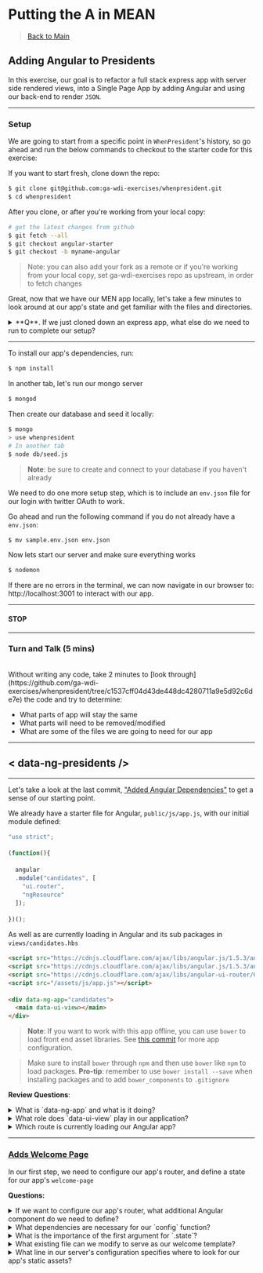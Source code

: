 # Putting the A in MEAN

> [Back to Main](readme.md)

## Adding Angular to Presidents

In this exercise, our goal is to refactor a full stack express app with server side rendered views, into a Single Page App by adding Angular and using our back-end to render `JSON`.

---

### Setup

We are going to start from a specific point in `WhenPresident`'s history, so go ahead and run the below commands to checkout to the starter code for this exercise:

If you want to start fresh, clone down the repo:
```bash
$ git clone git@github.com:ga-wdi-exercises/whenpresident.git
$ cd whenpresident
```
After you clone, or after you're working from your local copy:

```bash
# get the latest changes from github
$ git fetch --all
$ git checkout angular-starter
$ git checkout -b myname-angular
```
> Note: you can also add your fork as a remote or if you're working from your local copy, set ga-wdi-exercises repo as upstream, in order to fetch changes

Great, now that we have our MEN app locally, let's take a few minutes to look around at our app's state and get familiar with the files and directories.

<details>
<summary>
**Q**. If we just cloned down an express app, what else do we need to run to complete our setup?
</summary>
<br>
```
We need to install our dependencies, and configure our database locally
 ```
</details>

---

To install our app's dependencies, run:

```bash
$ npm install
```

In another tab, let's run our mongo server
```bash
$ mongod
```

Then create our database and seed it locally:

```bash
$ mongo
> use whenpresident
# In another tab
$ node db/seed.js
```

> **Note**: be sure to create and connect to your database if you haven't already

We need to do one more setup step, which is to include an `env.json` file for our login with twitter OAuth to work.

Go ahead and run the following command if you do not already have a `env.json`:

```bash
$ mv sample.env.json env.json
```

Now lets start our server and make sure everything works

```bash
$ nodemon
```

If there are no errors in the terminal, we can now navigate in our browser to: http://localhost:3001 to interact with our app.

---

#### STOP

---

<!-- NHO: TODO: evaluate the turn in talk or dive into walkthrough of starter  -->
### Turn and Talk (5 mins)
<br>
Without writing any code, take 2 minutes to [look through](https://github.com/ga-wdi-exercises/whenpresident/tree/c1537cff04d43de448dc4280711a9e5d92c6de7e) the code and try to determine:

- What parts of app will stay the same
- What parts will need to be removed/modified
- What are some of the files we are going to need for our app

---

## **< data-ng-presidents />**

---

Let's take a look at the last commit, ["Added Angular Dependencies"](https://github.com/ga-wdi-exercises/whenpresident/commit/c1537cff04d43de448dc4280711a9e5d92c6de7e) to get a sense of our starting point.

We already have a starter file for Angular, `public/js/app.js`, with our initial module defined:

```js
"use strict";

(function(){

  angular
  .module("candidates", [
    "ui.router",
    "ngResource"
  ]);

})();
```

As well as are currently loading in Angular and its sub packages in `views/candidates.hbs`

```html
<script src="https://cdnjs.cloudflare.com/ajax/libs/angular.js/1.5.3/angular.min.js"></script>
<script src="https://cdnjs.cloudflare.com/ajax/libs/angular.js/1.5.3/angular-resource.min.js"></script>
<script src="https://cdnjs.cloudflare.com/ajax/libs/angular-ui-router/0.2.18/angular-ui-router.min.js"></script>
<script src="/assets/js/app.js"></script>

<div data-ng-app="candidates">
  <main data-ui-view></main>
</div>
```

> **Note**: If you want to work with this app offline, you can use `bower` to load front end asset libraries. See [this commit](https://github.com/ga-wdi-exercises/whenpresident/commit/656343c9db904aca407d9e7aa5caf7945277ea53) for more app configuration.

> Make sure to install `bower` through `npm` and then use `bower` like `npm` to load packages. **Pro-tip**: remember to use `bower install --save` when installing packages and to add `bower_components` to `.gitignore`

**Review Questions**:

<!-- Q: ng-app  -->
<details>
<summary>
 What is `data-ng-app` and what is it doing?</summary>
<br>
```
data-ng-app is a directive that initializes our angular-app
 ```
<br>
<br>
</details>

<!-- Q: ui-view  -->
<details>
<summary>
 What role does `data-ui-view` play in our application?
</summary>
<br>
```
data-ui-view is the placeholder for where all of our angular rendered html templates will go
 ```
 <br>
 <br>
</details>

<!-- Q: root route  -->
<details>
<summary>
 Which route is currently loading our Angular app?
</summary>
<br>
```
Our root route, "/"
 ```
<br>
<br>
</details>

---

### [Adds Welcome Page](https://github.com/ga-wdi-exercises/whenpresident/commit/d56558786fecd844747fcba1f19f501f71ce73d5)

In our first step, we need to configure our app's router, and define a state for our app's `welcome-page`

**Questions:**
<!-- Q: What other component do we need to define   -->
<details>
<summary>
 If we want to configure our app's router, what additional Angular component do we need to define?
</summary>
<br>
```
.config
```
<br>
<br>
</details>

<!-- Q: What dependencies are necessary for our config function   -->
<details>
<summary>
 What dependencies are necessary for our `config` function?
</summary>
<br>
```
$stateProvider and a Router function
```
<br>
<br>
</details>

<!-- Q: What is the importance of the first argument for .state? -->
<details>
<summary>
 What is the importance of the first argument for `.state`?
</summary>
<br>
```
The first argument is the name for our state, in this case "welcome"
```
<br>
<br>
</details>

<!-- Q: View template  -->
<details>
<summary>
 What existing file can we modify to serve as our welcome template?
</summary>
<br>
```
views/app-welcome.hbs --> public/html/candidates-welcome.html
```
<br>
<br>
</details>

<!-- Q: Public Assets  -->
<details>
<summary>
 What line in our server's configuration specifies where to look for our app's static assets?
</summary>
<br>
```
app.use("/assets", express.static("public"));

```
<br>
<br>
</details>

<br>
![Welcome-Page-Diff](./images/added-welcome-page.png)

---

### (You-Do) [Adds Index Route](https://github.com/ga-wdi-exercises/whenpresident/commit/bfc9247278d8007cf8f1704dc93a3517eaa6d8f0)

**Steps**:
- Define a new state for "index"
- Modify an existing file to be the template rendered at that state
- Add a link to your "index" state in your welcome page

<!-- Index Route Commit Diff  -->
<details>
<summary>
**Hint**: If you are having a tough time getting started, take a peek at the commit diff
</summary>
<br>
![Adds Index Route Commit Diff](./images/adds-index-route1.png)
<br>
<br>
</details>

<br>
**Bonus**:
- Create and define a controller for your index state
- Try populating your view with some hard coded data, don't worry about connecting to our DB just yet

---

## Break (10 mins)

---

### [Makes API Routes for Candidates](https://github.com/ga-wdi-exercises/whenpresident/commit/677b59be5287a70354fd4872e13fd069ed973fe8)

Alright, let's review a little bit about what we want to accomplish when building out the Angular side of our application.  

So far, we still are using express to serve at least one server-side rendered view, that loads and initializes our Angular app. From there, Angular takes over the view templating and routing throughout our SPA. Also, eventually we want our front-end to be able to sync with our back-end in order to persist data throughout our app.

> How can we do this?

<!-- BE comparison to Rails  -->
<details>
<summary>
**Q**: How did we do this in Rails?
</summary>
<br>
```
By building out our own API, then making ajax requests from the front-end to our API endpoints in order to keep the data in sync.
```
<br>
<br>
</details>

<br>
We need to do exactly this kind of thing with our MEAN app: we need to setup our back-end to have routes that serve JSON.

**Questions**:

<!-- Q: api namespace  -->
<details>
<summary>
Why might it be a good idea to namespace our back-end routes under `api`?
</summary>
<br>
```
To avoid confusion between routes meant to serve html, and routes whose purpose it is to render our app's data as JSON
```
<br>
<br>
</details>

<!-- Q: Delete response  -->
<details>
<summary>
What is the significance of the response for our `delete` request?
</summary>
<br>
```
To provide a clue to the client that the request went through, and the delete was processed
```
<br>
<br>
</details>

<!-- Q: Update response  -->
<details>
<summary>
What is returned from our `put` request?
</summary>
<br>
```
A JSON object with our updated candidate's info!
```
<br>
<br>
</details>

<br>
In `index.js`: Candidates `Index` and `Show` Routes:
![Index-and-Show-Api-Routes](./images/make-api-routes1.png)

> **Note**: no need to worry about the route for "/logout" (lines 64-69 above)

In `index.js`: Candidates `Delete` and `Update` Routes:
![Delete-and-Update-Api-Routes](./images/make-api-routes2.png)

---

### (You-Do) [Adds Candidate Factory and Connect Index Controller to DB](https://github.com/ga-wdi-exercises/whenpresident/commit/9f36a80f55e8fe613d39bbda85849e975f32d5a9)

Great now that we have our back-end all setup to support requests from the front-end that will return JSON, let's add our Angular component that will allow us to fetch all that data.

<!-- Q: Angular Factory  -->
<details>
<summary>
**Q**. What Angular component do we need to setup in order to get data from our API?
</summary>
<br>
<center>
```
A factory for candidates
```
</center>

</details>

<br>
Go ahead and follow the outlined steps to add our app's Index functionality for candidates:

**Steps**:

- Create and define a new "Candidate" factory
- Pass your factory as an argument to the index controller and use it to fetch all candidates
- Replace any references to hard-coded data with data from your DB, and display relevant information about each Candidate in the view

<!-- Candidate Factory and Index Controller Commit Diff  -->
<details>
<summary>
**Hint**: If you are having a tough time getting started, take a peek at the commit diff
</summary>
<br>
<!-- Factory and Controller -->
`public/js/app.js`
![Adds-Candidate-Factory-and-Index-Controller](./images/candidates-factory-and-index-controller1.png)
<!-- Candidates Index View -->
`public/html/candidates-index.html`
![Adds-Candidate-Factory-and-Index-Controller](./images/make-candidates-factory-and-index-controller2.png)
<br>
<br>
</details>

---

### [Adds HTML5 Mode](https://github.com/ga-wdi-exercises/whenpresident/commit/915bcc840a4b8e8956ade78c6833f130cb460c78)

Next up, we need to configure our app to be a true HTML5 SPA. Part of this process involves cleaning up our url and getting rid of those pesky `#` signs.

**Questions**:

<!-- Q. Root Route  -->
<details>
<summary>
 What does changing the root route definition to `("/*")` do and why is it important for our app?
</summary>
<br>
```
We add the wildcard to our route, the `*`, so that all combinations of routes hit via the url manually will trigger our Angular SPA and allow us to use Angular's `html5Mode` to take over routing
```
<br>
<br>
</details>

<!-- Q. Base Href  -->
<details>
<summary>
 What is the purpose of adding `base href`?
</summary>
<br>
```
Adding the `base href` tag tells our app the base location from which links on a page should be made
```
<br>
<br>
</details>

<br>  
In `index.js`: change our app's root route
![Change Root Url ](./images/adds-html5-mode1.png)

In `public/js/app.js`: turn on HTML5 mode
![Change Root Url ](./images/adds-html5-mode2.png)

In `views/layout-main.hbs`: add our app's base ref
![Change Root Url ](./images/adds-html5-mode3.png)

> For further reading: checkout [this link](https://github.com/ga-wdi-lessons/angular-routing#locationprovider) to the `$locationProvider` section in the `uiRouter` class

---

### [Adds Redirect to Root Route](https://github.com/ga-wdi-exercises/whenpresident/commit/a8111764bbb0641bd2f26b33932f85256a731c63)

Continuing with the work with our app's routes, we need a way to redirect any request not defined in our app's states to a default state

**Questions**:

<!-- Q. $urlRouterProvider.otherwise -->
<details>
<summary>
 What is the importance of the argument to `$urlRouterProvider.otherwise`?
</summary>
<br>
```
The url to redirect to if any request does not match our app's defined states
```
<br>
<br>
</details>

<!-- Q. $urlRouterProvider.otherwise -->
<details>
<summary>
  If you had to guess, when is `$urlRouterProvider` activated?
</summary>
<br>
```
$urlRouterProvider is activated any time a state transition is made
```
<br>
<br>
</details>

<br>

![adds-redirect-to-root-route](./images/adds-redirect-to-root-route.png)

---

### (You-Do) [Adds Show Route](https://github.com/ga-wdi-exercises/whenpresident/commit/48cf115b7847c8d1601aeff2a23cc5cd0ad7fb5a)

Now that our app is behaving more like a SPA, let's add support for the Show Route by defining another state.

**Steps**:

- Create a new state definition for `show`
-  Delete `views/candidates-show.hbs` and create a template to be rendered when we are at our `show` state
- Define a new controller for `show`, make the appropriate query and display the correct data in the view

**Bonus**:

- In your server-side root route definition, query through all the documents for candidates to define a `isCurrentUser` property that should only be true for the signed in user
- Use the `isCurrentUser` field to hide / show appropriate content if the current user is the candidate
  - Create the UI component to add a position to a candidate

In `index.js`: We set the value for `isCurrentUser` for all candidates
![Adds Show Route 1](./images/adds-show-route1.png)
> **Note**: `.lean()` is a method that takes a mongoose object and returns a json object. `.exec()` is necessary to run whenever you use `.lean`

In `public/html/candidates-show.html`: We need to add a `show` view to display information about a candidate
![Adds Show Route 2](./images/adds-show-route2.png)

> **Note**: Don't worry about the logic in the view with`isCurrentUser`, or supporting the ability to add positions just yet

In `public/js/app.js`: We need to define a new state, controller, template, and support the query for show
![Adds Show Route 3](./images/adds-show-route3.png)

Finally, we can delete our `views/candidates-show.hbs` file since Angular will be handling our show view from here on out.
![Adds Show Route 4](./images/adds-show-route4.png)

---

### [Adds Candidate Update](https://github.com/ga-wdi-exercises/whenpresident/commit/c9961f23086850fcd45beb85cd375f7c714d8f35)

Moving onto the U in CRUD, let's build out our app's update functionality.

<!-- NHO: demo the importance of body parser via postman  -->

**Questions**:

<!-- Q: body-parser  -->
<details>
<summary>
 What role does `body-parser` play in our application?
</summary>
<br>
```
Body-Parser is necessary middleware that allows us to access the body of post requests from ajax requests and html form submissions. In our app, we use to parse the request's body as JSON.
 ```
 <br>
 <br>
</details>

<!-- Q: two-way data-binding  -->
<details>
<summary>
 What is two-way data-binding in Angular?
</summary>
<br>
```
Two-way data-binding in Angular apps is the automatic synchronization of data between the model and view components via viewmodels.
 ```
 <br>
 <br>
</details>

<!-- Q: alternate syntax for Update -->
<details>
<summary>
 What is an alternate syntax to make an `update` call in Angular ?
</summary>
<br>
We can call an instance method as well:
```
  vm.update = function (){
    vm.candidate.$update().then(function(candidate){
        vm.candiidate = candidate
      })
  }
 ```
 <br>
 <br>
</details>

<br>

![Adds Update Commit Diff](./images/adds-update.png)

<!-- Demo body parser via update with Postman  -->
---

### (You-Do) [Adds Candidate Delete](https://github.com/ga-wdi-exercises/whenpresident/commit/331e2649984ef7879796fb766b9322c0a700e8e9)

As we put some of the finishing touches on our app, let's add the functionality to a candidate can "concede".

**Steps**:

- Modify the "concede" button in `candiates-show.html` to run an `update` method on click
- Define an `update` method in your `candShowCtrl` in `app.js`
- Add `$window` as a dependency to your `candShowCtrl` and make sure to pass it into your function
- Replace `$window.location` with the root route to trigger a page reload

<!-- Delete Commit Diff -->
<details>
<summary>
 **Hint**: If you're having trouble getting started, take a peek at the commit diff
</summary>
<br>
![Adds Candidate Delete](./images/adds-candidate-delete.png)
 <br>
 <br>
</details>

<br>

Great, now we have completed full CRUD for `candidates` in our MEAN app.

**If we have time**, we have a few more steps to build out the rest of our app's desired features:

---

## **(Bonus)** CRD for Positions
<br>
**[Can Add a New Position](https://github.com/ga-wdi-exercises/whenpresident/commit/d3374a15b00e4a71ad7104c2b2f12178a01895d0)**

**[Can Delete Positions](https://github.com/ga-wdi-exercises/whenpresident/commit/c989c50eab587766456eae349acf3e71a6e6ed49)**

---

## **(Double Bonus)** Add User Endorsements
<br>
**[Adds Endorsement Schema](https://github.com/ga-wdi-exercises/whenpresident/commit/607b73e592d7b7523cd966950bc4def4d752a009)**

**[Adds Endorsements](https://github.com/ga-wdi-exercises/whenpresident/commit/69044912daca740e4379b818813ff84fc0807dee)**

**[Can Endorse a Candidate Only Once](https://github.com/ga-wdi-exercises/whenpresident/commit/6885aed6efa59aefe1820003d9be8ea34898c10d)**

---
> [Back to Main](readme.md)
